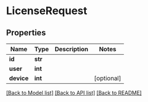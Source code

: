 # LicenseRequest


## Properties
Name | Type | Description | Notes
------------ | ------------- | ------------- | -------------
**id** | **str** |  | 
**user** | **int** |  | 
**device** | **int** |  | [optional] 

[[Back to Model list]](../README.md#documentation-for-models) [[Back to API list]](../README.md#documentation-for-api-endpoints) [[Back to README]](../README.md)


